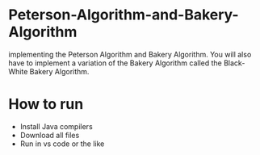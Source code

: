 # Peterson-Algorithm-and-Bakery-Algorithm

implementing the Peterson Algorithm and Bakery Algorithm.
You will also have to implement a variation of the Bakery Algorithm called the Black-White Bakery Algorithm.

# How to run
- Install Java compilers
- Download all files
- Run in vs code or the like
